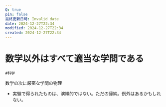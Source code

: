 ```yaml
---
Q: true
pin: false
最終更新日時: Invalid date
date: 2024-12-27T22:34
modified: 2024-12-27T22:34
created: 2024-12-27T22:34
---
```

# 数学以外はすべて適当な学問である

`#科学`

数学の次に厳密な学問の物理

- 実験で得られたものは、演繹的ではない。ただの帰納。例外はあるかもしれない。